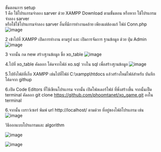 
ขั้นตอนการ setup  
1 คือ ใช้โปรแกรมจำลอง sarver ด้วย XAMPP 
Download ตามขั้นตอน หรือหาก ใช้โปรแกรมจำลอง sarver  
หรือใช้ใช้โปรแกรมจำลอง sarver อื่นที่มีการทำงานคล้าย เพียงแต่ต้องแก้ ไฟล์ Conn.php 
 ![image](https://github.com/phoomtanet/xo_game/assets/143348885/3a540a94-2860-453f-87ca-c987a00abead)

2 เข้าไปที่ XAMPP เปิดการทำงาน ตามรูป  และ เปิดการจัดการ ฐานข้อมูล ด้วย ปุ่ม Admin
 ![image](https://github.com/phoomtanet/xo_game/assets/143348885/61ffd064-5cd1-4dfa-b950-823d62347da5)

3 จากนั้น กด new สร้างฐานข้อมูล ชื่อ xo_table 
 ![image](https://github.com/phoomtanet/xo_game/assets/143348885/738c64f6-f70e-4914-a63c-6de082272731)



4.ไปที่  xo_table  คัดลอก โค้ดจากไฟล์ xo.sql  วางใน sql เพื่อสร้างฐานข้อมูล
![image](https://github.com/phoomtanet/xo_game/assets/143348885/ff8cd2a3-2ecf-45a0-9730-4e7f8a9e5a9b)

 


5.ไปยังไฟล์ที่เก็บ XAMPP  เช่นไปที่ไฟล์   C:\xampp\htdocs  แล้วสร้างใหม่ไฟล์สำหรับ บันทึกโค้ดจาก githup 

6.เปิด Code Editors  ที่ใช้เขียนโปรแกรม  จากนั้น เปิดโฟลเดอร์ไฟล์ ที่พึ่งสร้างขึ้น 
จากนั้นเป็ด terminal คัดลอก git clone https://github.com/phoomtanet/xo_game.git
ลงใน terminal
 
6.จากนั้น เบราว์เซอร์ พิมพ์  url  http://localhost/ ตามด้วย ที่อยู่ของไฟล์โปรแกรม เช่น 
![image](https://github.com/phoomtanet/xo_game/assets/143348885/f0593f2c-60fb-4afa-a851-ff186b6970bb)






วิธีออกแบบโปรแกรมและ algorithm 

![image](https://github.com/phoomtanet/xo_game/assets/143348885/001b16e0-f00a-4748-8bc6-8cbd6b5bf253)


![image](https://github.com/phoomtanet/xo_game/assets/143348885/a0c216c6-3159-4774-bacf-76b68d35d368)

